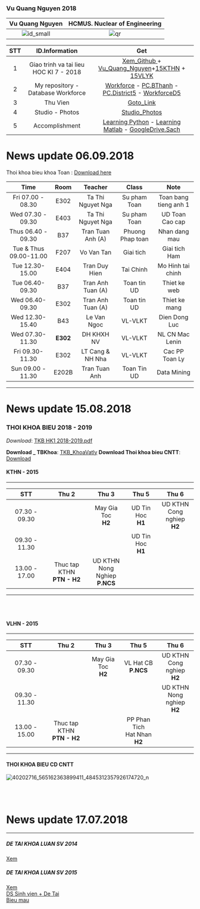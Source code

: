 ### Vu Quang Nguyen 2018


|Vu Quang Nguyen |HCMUS. Nuclear of Engineering|
|:--:|:--:|
|![id_small](https://user-images.githubusercontent.com/36990033/40307520-0a1c4dea-5d2d-11e8-988c-4a411f58b579.png)|![qr](https://user-images.githubusercontent.com/41269309/48658417-e2158580-ea73-11e8-971e-e1ee602b7ff8.png)|

|STT |ID.Information|Get|
|:--:|:--:|:--:|
|1|Giao trinh va tai lieu HOC KI 7 - 2018|[Xem_Github ](https://github.com/vuquangnguyen2018/HocKi7---2018) + [Vu_Quang_Nguyen](https://drive.google.com/open?id=1LSMJvKOUMY5Ud94uWuMEMVRoc1Op7JTb)+[15KTHN](https://drive.google.com/drive/u/2/folders/1uPptuEYUVha3dUxcbKW9PCI7CWRsnDuA) + [15VLYK](https://drive.google.com/open?id=1Pmzkzg-VxOScK8z55PYi_zIWUV87tIT7)|
|2|My repository - Database Workforce |[Workforce](https://github.com/vuquangnguyen2016/Workforce) - [PC.BThanh](https://drive.google.com/open?id=1eBhUDLjhls8DX5kuu_Zh8eRCdfyyyXFf) - [PC.District5](https://drive.google.com/open?id=1jM35a4lOAHOQWfdySnYsoH3i0JTFOG0l) - [WorkforceD5](https://github.com/vuquangnguyen2016/WorkforceD5)|
|3| Thu Vien |[Goto_Link](https://github.com/vuquangnguyen2016/Webpage/wiki/Thu-vien) |
|4| Studio - Photos |[Studio_Photos](https://vuquangnguyen2018.github.io/WebStudio/) |
|5| Accomplishment | [Learning Python](https://github.com/vuquangnguyen2016/Webpage/issues/13) -  [Learning Matlab](https://github.com/vuquangnguyen2016/Webpage/issues/14) -  [GoogleDrive.Sach](https://drive.google.com/open?id=0Bz6XJs6zpII1MVNyVGZiLXhkeUk)|


# News update 06.09.2018
Thoi khoa bieu khoa Toan : 
[Download here](https://github.com/vuquangnguyen2018/Document_Main/files/2357179/TKB.HK1.2018.-2019.Khoa.Toan.-.Tin.hoc.xlsx)


|Time|Room|Teacher|Class|Note|
|:--:|:--:|:--:|:--:|:--:|
|Fri 07.00 - 08.30|E302|Ta Thi Nguyet Nga|Su pham Toan|Toan bang tieng anh 1 |
|Wed 07.30 - 09.30|E403|Ta Thi Nguyet Nga|Su pham Toan|UD Toan Cao cap |
|Thus 06.40 - 09.30|B37|Tran Tuan Anh (A)|Phuong Phap toan|Nhan dang mau  |
|Tue & Thus 09.00-11.00|F207|Vo Van Tan|Giai tich|Giai tich Ham|
|Tue 12.30-15.00|E404|Tran Duy Hien|Tai Chinh|Mo Hinh tai chinh|
|Tue 06.40-09.30|B37|Tran Anh Tuan (A)|Toan tin UD|Thiet ke web|
|Wed 06.40-09.30|E302|Tran Anh Tuan (A)|Toan tin UD|Thiet ke mang|
|Wed 12.30-15.40|B43|Le Van Ngoc|VL-VLKT|Dien Dong Luc|
|Wed 07.30-11.30|**E302**|DH KHXH NV |VL-VLKT|NL CN Mac Lenin|
|Fri 09.30-11.30|E302|LT Cang & NH Nha|VL-VLKT|Cac PP Toan Ly|
|Sun 09.00 - 11.30|E202B|Tran Tuan Anh|Toan Tin UD|Data Mining |


<!--|Sun 07.30 - 09.30|F104 |CS LINH TRUNG|Toan Tin UD|Vi Tich phan 2B |-->


***
# News update 15.08.2018

### THOI KHOA BIEU 2018 - 2019
_Download_: [TKB HK1 2018-2019.pdf](https://github.com/vuquangnguyen2016/Webpage/files/2290715/TKB.HK1.2018-2019.pdf)

**Download _ TBKhoa**: <!-- THOI KHOA BIEU KHOA Vat ly _2018-->
[TKB_KhoaVatly](https://github.com/vuquangnguyen2018/Document_Main/files/2357273/TKB_HK_I__2018-2019_Vat_ly_va_KTHN_cap_nhat_28-08.1.xlsx)
**Download Thoi khoa bieu CNTT**: <!--Thoi khoa bieu khoa CNTT-->
[Download](https://github.com/vuquangnguyen2018/Studio/files/2363418/CQ_TKB_LT_va_TH_HK1_1819.pdf)

#### KTHN - 2015
***


|STT        |Thu 2 | Thu 3| Thu 5 | Thu 6 | 
|:--:       |:--:  |:--:  |:--:   |:--:   |
|07.30 - 09.30|<!--Thu 2-->|May Gia Toc  <br/> **H2**  | UD Tin Hoc <br/> **H1** |UD  KTHN <br/> Cong nghiep <br/> **H2**|
|09.30 - 11.30|<!--Thu 2-->|<!-- Thu 3--> | UD Tin Hoc <br/> **H1**  | <!--Thu 6-->|
|13.00 - 17.00|Thuc tap KTHN <br/> **PTN - H2** |UD KTHN <br/>Nong Nghiep <br/> **P.NCS**|   |<!-- Thu 5-->|<!-- Thu 6-->|


***

<br/>
<br/>


#### VLHN - 2015

***


|STT        |Thu 2 | Thu 3| Thu 5 | Thu 6 | 
|:--:       |:--:  |:--:  |:--:   |:--:   |
|07.30 - 09.30|<!--Thu 2-->|May Gia Toc  <br/> **H2**   | VL Hat CB <br/> **P.NCS** |UD  KTHN <br/> Cong nghiep <br/> **H2**|
|09.30 - 11.30|<!--Thu 2-->|<!-- Thu 3--> | <!--Thu 5-->  | UD  KTHN <br/> Nong nghiep <br/> **H2**|
|13.00 - 15.00|Thuc tap KTHN <br/> **PTN - H2** |<!-- Thu 3-->|PP Phan Tich <br/> Hat Nhan <br/> **H2**|<!-- Thu 6-->|


***
#### THOI KHOA BIEU CD CNTT
<!-- THOI KHOA BIEU CD CNTT-->

![40202716_565162363899411_4845312357926174720_n](https://user-images.githubusercontent.com/41269309/45162193-424d9880-b1a2-11e8-9dcf-ee6133780e81.jpg)

<br/>
<br/>


# News update 17.07.2018

***

##### DE TAI KHOA LUAN SV 2014
[Xem ](https://bitbucket.org/vuquangnguyen2018/tailieu_hoctap/issues/attachments/1/vuquangnguyen2018/tailieu_hoctap/1531799732.2/1/DeTaiKhoaLuan_K2014_upweb_2017-9-13.pdf)


##### DE TAI KHOA LUAN SV 2015
[Xem](http://vlhn-hcmus.com/thong-bao/bang-tin-bo-mon/787-danh-sach-d-tai-sinh-vien-khoa-2015.html) <br/>
[DS Sinh vien + De Tai](https://github.com/vuquangnguyen2018/Document_Main/files/2404363/Danh.sach.d.tai.khoa.lu.n.K2015.pdf) <br/>
[Bieu mau](https://bitbucket.org/vuquangnguyen2018/tailieu_hoctap/issues/1/bieu-mau)





